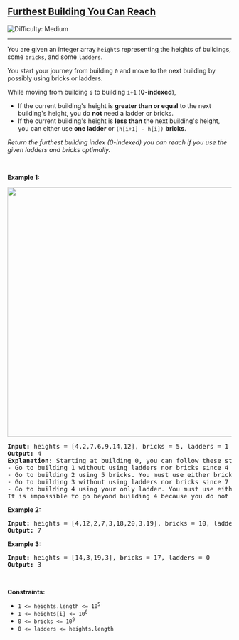 <h2><a href="https://leetcode.com/problems/furthest-building-you-can-reach">Furthest Building You Can Reach</a></h2> <img src='https://img.shields.io/badge/Difficulty-Medium-orange' alt='Difficulty: Medium' /><hr><p>You are given an integer array <code>heights</code> representing the heights of buildings, some <code>bricks</code>, and some <code>ladders</code>.</p>

<p>You start your journey from building <code>0</code> and move to the next building by possibly using bricks or ladders.</p>

<p>While moving from building <code>i</code> to building <code>i+1</code> (<strong>0-indexed</strong>),</p>

<ul>
	<li>If the current building&#39;s height is <strong>greater than or equal</strong> to the next building&#39;s height, you do <strong>not</strong> need a ladder or bricks.</li>
	<li>If the current building&#39;s height is <b>less than</b> the next building&#39;s height, you can either use <strong>one ladder</strong> or <code>(h[i+1] - h[i])</code> <strong>bricks</strong>.</li>
</ul>

<p><em>Return the furthest building index (0-indexed) you can reach if you use the given ladders and bricks optimally.</em></p>

<p>&nbsp;</p>
<p><strong class="example">Example 1:</strong></p>
<img alt="" src="https://assets.leetcode.com/uploads/2020/10/27/q4.gif" style="width: 562px; height: 561px;" />
<pre>
<strong>Input:</strong> heights = [4,2,7,6,9,14,12], bricks = 5, ladders = 1
<strong>Output:</strong> 4
<strong>Explanation:</strong> Starting at building 0, you can follow these steps:
- Go to building 1 without using ladders nor bricks since 4 &gt;= 2.
- Go to building 2 using 5 bricks. You must use either bricks or ladders because 2 &lt; 7.
- Go to building 3 without using ladders nor bricks since 7 &gt;= 6.
- Go to building 4 using your only ladder. You must use either bricks or ladders because 6 &lt; 9.
It is impossible to go beyond building 4 because you do not have any more bricks or ladders.
</pre>

<p><strong class="example">Example 2:</strong></p>

<pre>
<strong>Input:</strong> heights = [4,12,2,7,3,18,20,3,19], bricks = 10, ladders = 2
<strong>Output:</strong> 7
</pre>

<p><strong class="example">Example 3:</strong></p>

<pre>
<strong>Input:</strong> heights = [14,3,19,3], bricks = 17, ladders = 0
<strong>Output:</strong> 3
</pre>

<p>&nbsp;</p>
<p><strong>Constraints:</strong></p>

<ul>
	<li><code>1 &lt;= heights.length &lt;= 10<sup>5</sup></code></li>
	<li><code>1 &lt;= heights[i] &lt;= 10<sup>6</sup></code></li>
	<li><code>0 &lt;= bricks &lt;= 10<sup>9</sup></code></li>
	<li><code>0 &lt;= ladders &lt;= heights.length</code></li>
</ul>
